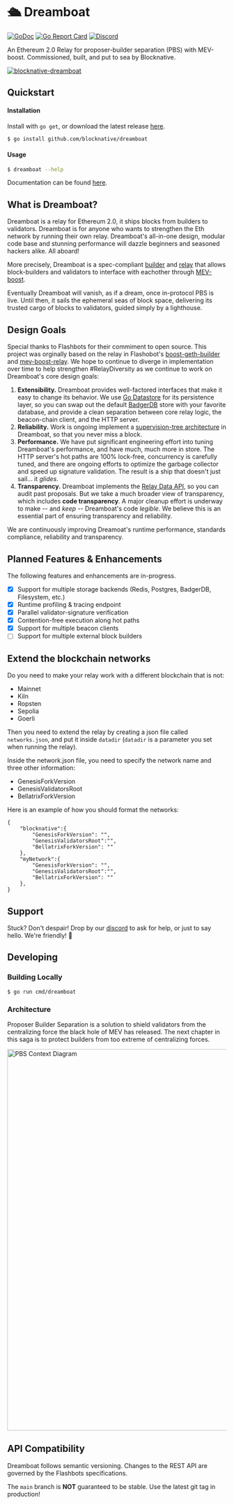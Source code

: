 

# 🛳️ Dreamboat

[![GoDoc](https://godoc.org/github.com/blocknative/dreamboat?status.svg)](https://godoc.org/github.com/blocknative/dreamboat)
[![Go Report Card](https://goreportcard.com/badge/github.com/blocknative/dreamboat?style=flat-square)](https://goreportcard.com/report/github.com/blocknative/dreamboat)
[![Discord](https://img.shields.io/discord/542403978693050389?color=%237289da&label=discord&style=flat-square)](https://img.shields.io/discord/542403978693050389?color=%237289da&label=discord&style=flat-square)

An Ethereum 2.0 Relay for proposer-builder separation (PBS) with MEV-boost.  Commissioned, built, and put to sea by Blocknative.

[![blocknative-dreamboat](https://user-images.githubusercontent.com/9452561/189974883-6910dd5c-0f55-4aa6-87be-515c5930362e.png)](https://blocknative.com)

## Quickstart

#### Installation

Install with `go get`, or download the latest release [here](https://github.com/blocknative/dreamboat/releases/latest).

```bash
$ go install github.com/blocknative/dreamboat
```

#### Usage

```bash
$ dreamboat --help
```

Documentation can be found [here](https://docs.blocknative.com/mev-relay-instructions-for-ethereum-validators).

## What is Dreamboat?

Dreamboat is a relay for Ethereum 2.0, it ships blocks from builders to validators.  Dreamboat is for anyone who wants to strengthen the Eth network by running their own relay.  Dreamboat's all-in-one design, modular code base and stunning performance will dazzle beginners and seasoned hackers alike.  All aboard!

More precisely, Dreamboat is a spec-compliant [builder](https://github.com/ethereum/builder-specs) and [relay](https://flashbots.notion.site/Relay-API-Spec-5fb0819366954962bc02e81cb33840f5) that allows block-builders and validators to interface with eachother through [MEV-boost](https://github.com/flashbots/mev-boost).

Eventually Dreamboat will vanish, as if a dream, once in-protocol PBS is live.  Until then, it sails the ephemeral seas of block space, delivering its trusted cargo of blocks to validators, guided simply by a lighthouse.

## Design Goals

Special thanks to Flashbots for their commiment to open source. This project was orginally based on the relay in Flashobot's [boost-geth-builder](https://github.com/flashbots/boost-geth-builder) and [mev-boost-relay](https://github.com/flashbots/mev-boost-relay).  We hope to continue to diverge in implementation over time to help strengthen #RelayDiversity as we continue to work on Dreamboat's core design goals:

1. **Extensibility.**  Dreamboat provides well-factored interfaces that make it easy to change its behavior.  We use [Go Datastore](https://pkg.go.dev/github.com/ipfs/go-datastore) for its persistence layer, so you can swap out the default [BadgerDB](https://github.com/dgraph-io/badger) store with your favorite database, and provide a clean separation between core relay logic, the beacon-chain client, and the HTTP server.
2. **Reliability.** Work is ongoing implement a [supervision-tree architecture](https://ferd.ca/the-zen-of-erlang.html) in Dreamboat, so that you never miss a block.
3. **Performance.** We have put significant engineering effort into tuning Dreamboat's performance, and have much, much more in store.  The HTTP server's hot paths are 100% lock-free, concurrency is carefully tuned, and there are ongoing efforts to optimize the garbage collector and speed up signature validation.  The result is a ship that doesn't just sail... it *glides*.
4. **Transparency.**  Dreamboat implements the [Relay Data API](https://flashbots.notion.site/Relay-API-Spec-5fb0819366954962bc02e81cb33840f5#38a21c8a40e64970904500eb7b373ea5), so you can audit past proposals.  But we take a much broader view of transparency, which includes **code transparency**.  A major cleanup effort is underway to make -- and *keep* -- Dreamboat's code *legible*.  We believe this is an essential part of ensuring transparency and reliability.

We are continuously improving Dreamoat's runtime performance, standards compliance, reliability and transparency.

## Planned Features & Enhancements

The following features and enhancements are in-progress.

- [x] Support for multiple storage backends (Redis, Postgres, BadgerDB, Filesystem, etc.)
- [x] Runtime profiling & tracing endpoint
- [x] Parallel validator-signature verification
- [x] Contention-free execution along hot paths
- [x] Support for multiple beacon clients
- [ ] Support for multiple external block builders

## Extend the blockchain networks
Do you need to make your relay work with a different blockchain that is not:
- Mainnet
- Kiln
- Ropsten
- Sepolia
- Goerli

Then you need to extend the relay by creating a json file called `networks.json`, and put it inside `datadir` (`datadir` is a parameter you set when running the relay).

Inside the network.json file, you need to specify the network name and three other information:
- GenesisForkVersion
- GenesisValidatorsRoot
- BellatrixForkVersion

Here is an example of how you should format the networks:

```
{
    "blocknative":{
        "GenesisForkVersion": "",
        "GenesisValidatorsRoot":"",
        "BellatrixForkVersion": ""
    },
    "myNetwork":{
        "GenesisForkVersion": "",
        "GenesisValidatorsRoot":"",
        "BellatrixForkVersion": ""
    },
}
```

## Support

Stuck?  Don't despair!  Drop by our [discord](https://discord.com/invite/KZaBVME) to ask for help, or just to say hello. We're friendly! 👋


## Developing

### Building Locally

```
$ go run cmd/dreamboat
```


### Architecture

Proposer Builder Separation is a solution to shield validators from the centralizing force the black hole of MEV has released. The next chapter in this saga is to protect builders from too extreme of centralizing forces.

<img width="874" alt="PBS Context Diagram" src="https://user-images.githubusercontent.com/22778355/188292682-421dee2e-b11c-46ca-af08-7f6c0e0d665e.png">

## API Compatibility

Dreamboat follows semantic versioning.  Changes to the REST API are governed by the Flashbots specifications.

The `main` branch is **NOT** guaranteed to be stable.  Use the latest git tag in production!
